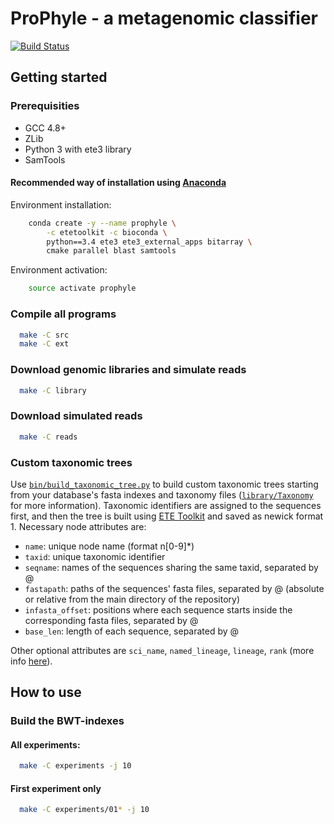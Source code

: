 # ProPhyle - a metagenomic classifier

[![Build Status](https://travis-ci.com/karel-brinda/ProPhyle.svg?token=LzzDiQkWWqF4hBjZahmQ&branch=master)](https://travis-ci.com/karel-brinda/ProPhyle)

## Getting started

### Prerequisities

* GCC 4.8+
* ZLib
* Python 3 with ete3 library
* SamTools

#### Recommended way of installation using [Anaconda](https://www.continuum.io/downloads)

Environment installation:

```bash
	conda create -y --name prophyle \
		-c etetoolkit -c bioconda \
		python==3.4 ete3 ete3_external_apps bitarray \
		cmake parallel blast samtools
```

Environment activation:

```bash
	source activate prophyle
```

### Compile all programs

```bash
  make -C src
  make -C ext
```

### Download genomic libraries and simulate reads
```bash
  make -C library
```

### Download simulated reads
```bash
  make -C reads
```

### Custom taxonomic trees

Use [`bin/build_taxonomic_tree.py`](bin/build_taxonomic_tree.py) to build custom taxonomic trees starting from your database's fasta indexes and taxonomy files ([`library/Taxonomy`](library/Taxonomy) for more information). Taxonomic identifiers are assigned to the sequences first, and then the tree is built using [ETE Toolkit](http://etetoolkit.org/) and saved as newick format 1. Necessary node attributes are:

 * `name`: unique node name (format n[0-9]\*)
 * `taxid`: unique taxonomic identifier
 * `seqname`: names of the sequences sharing the same taxid, separated by @
 * `fastapath`: paths of the sequences' fasta files, separated by @ (absolute or relative from the main directory of the repository)
 * `infasta_offset`: positions where each sequence starts inside the corresponding fasta files, separated by @
 * `base_len`: length of each sequence, separated by @

Other optional attributes are `sci_name`, `named_lineage`, `lineage`, `rank` (more info [here](http://etetoolkit.org/docs/latest/tutorial/tutorial_ncbitaxonomy.html#automatic-tree-annotation-using-ncbi-taxonomy)).

## How to use

### Build the BWT-indexes

#### All experiments:

```bash
  make -C experiments -j 10
```

#### First experiment only

```bash
  make -C experiments/01* -j 10
```

